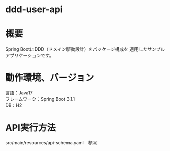 # ddd-user-api

# 概要
Spring BootにDDD（ドメイン駆動設計）をパッケージ構成を
適用したサンプルアプリケーションです。

# 動作環境、バージョン
言語：Java17<br>
フレームワーク：Spring Boot 3.1.1<br>
DB：H2

# API実行方法
src/main/resources/api-schema.yaml　参照
